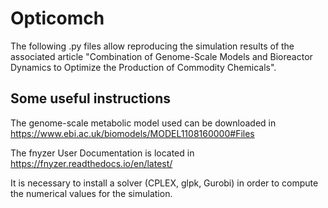 # Opticomch
The following .py files allow reproducing the simulation results of the 
associated article "Combination of Genome-Scale Models and Bioreactor Dynamics 
to Optimize the Production of Commodity Chemicals".

## Some useful instructions ##

The genome-scale metabolic model used can be downloaded in https://www.ebi.ac.uk/biomodels/MODEL1108160000#Files

The fnyzer User Documentation is located in https://fnyzer.readthedocs.io/en/latest/

It is necessary to install a solver (CPLEX, glpk, Gurobi) in order to compute the numerical values for the 
simulation.
